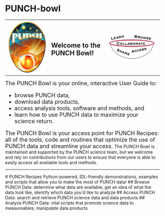 # PUNCH-bowl

<table><tr><td><img src = "PUNCHLogo_sm.png"></td><td><H2>Welcome to the PUNCH Bowl!</h2></td><td><img src ="punchbowl.png"</tr></table>


<font size = "+1">The PUNCH Bowl is your online, interactive User Guide to:
  * browse PUNCH data,
  * download data products,
  * access analysis tools, software and methods, and
  * learn how to use PUNCH data to maximize your science return.<p />
  
The PUNCH Bowl is your access point for PUNCH Recipes: all of the tools, code and routines that optimize the use of PUNCH data and streamline your access. </font>
The PUNCH Bowl is maintained and supported by the PUNCH science team, but we welcome and rely on contributions from our users to ensure that everyone is able to easily access all available tools and methods.  
<hr>
# PUNCH Recipes
Python-powered, IDL-friendly demonstrations, examples and scripts that allow you to make the most of PUNCH data!  
## Browse PUNCH Data:  
determine what data are available, get an idea of what the data look like, identify which data you'd like to analyze
## Access PUNCH Data:
search and retrieve PUNCH science data and data products
## Analyze PUNCH Data:
vital scripts that promote science data to measureables, manipulate data products
